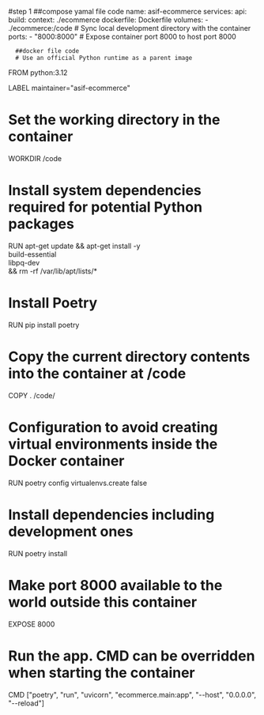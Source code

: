 #step 1
##compose yamal file code
name: asif-ecommerce
services:
  api:
    build:
      context: ./ecommerce
      dockerfile: Dockerfile
    volumes:
      - ./ecommerce:/code  # Sync local development directory with the container
    ports:
      - "8000:8000"  # Expose container port 8000 to host port 8000 

      ##docker file code 
      # Use an official Python runtime as a parent image
FROM python:3.12

LABEL maintainer="asif-ecommerce"
# Set the working directory in the container
WORKDIR /code
# Install system dependencies required for potential Python packages
RUN apt-get update && apt-get install -y \
    build-essential \
    libpq-dev \
    && rm -rf /var/lib/apt/lists/*

# Install Poetry
RUN pip install poetry

# Copy the current directory contents into the container at /code
COPY . /code/

# Configuration to avoid creating virtual environments inside the Docker container
RUN poetry config virtualenvs.create false

# Install dependencies including development ones
RUN poetry install

# Make port 8000 available to the world outside this container
EXPOSE 8000

# Run the app. CMD can be overridden when starting the container
CMD ["poetry", "run", "uvicorn", "ecommerce.main:app", "--host", "0.0.0.0", "--reload"]
